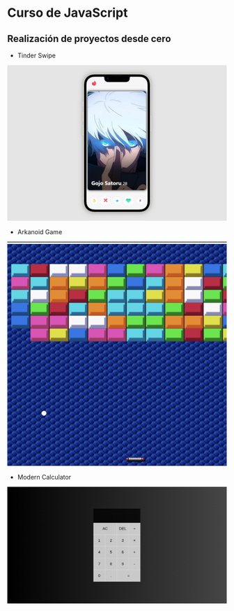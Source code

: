 # Curso de JavaScript

## Realización de proyectos desde cero

- Tinder Swipe

![Tinder Swipe Screenshot](image.png)

- Arkanoid Game

![Arkanoid Game](image-1.png)

- Modern Calculator

![Modern Calculator Screenshot](image-2.png)